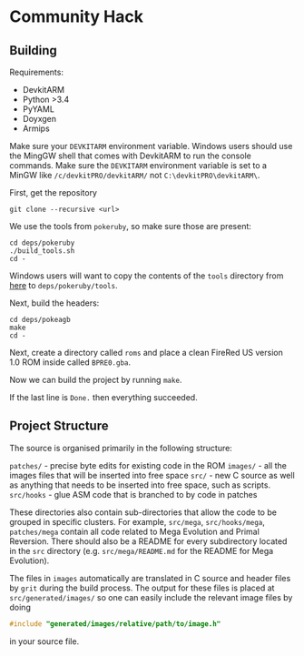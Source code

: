 # Community Hack

## Building

Requirements:
- DevkitARM
- Python >3.4
- PyYAML
- Doyxgen
- Armips

Make sure your `DEVKITARM` environment variable. Windows users should use the MingGW shell that comes with DevkitARM to run the console commands. Make sure the `DEVKITARM` environment variable is set to a MinGW like `/c/devkitPRO/devkitARM/` not `C:\devkitPRO\devkitARM\`.

First, get the repository
```
git clone --recursive <url>
```

We use the tools from `pokeruby`, so make sure those are present:
```
cd deps/pokeruby
./build_tools.sh
cd -
```

Windows users will want to copy the contents of the `tools` directory from [here](https://github.com/YamaArashi/pokeruby-tools) to `deps/pokeruby/tools`.

Next, build the headers:
```
cd deps/pokeagb
make
cd -
```

Next, create a directory called `roms` and place a clean FireRed US version 1.0 ROM inside called `BPRE0.gba`.

Now we can build the project by running `make`.

If the last line is `Done.` then everything succeeded.

## Project Structure

The source is organised primarily in the following structure:

`patches/` - precise byte edits for existing code in the ROM
`images/` - all the images files that will be inserted into free space
`src/` -  new C source as well as anything that needs to be inserted into free space, such as scripts.
`src/hooks` - glue ASM code that is branched to by code in patches

These directories also contain sub-directories that allow the code to be grouped in specific clusters. For example, `src/mega`, `src/hooks/mega`, `patches/mega` contain all code related to Mega Evolution and Primal Reversion. There should also be a README for every subdirectory located in the `src` directory (e.g. `src/mega/README.md` for the README for Mega Evolution).

The files in `images` automatically are translated in C source and header files by `grit` during the build process. The output for these files is placed at `src/generated/images/` so one can easily include the relevant image files by doing
```c
#include "generated/images/relative/path/to/image.h"
```
in your source file.
